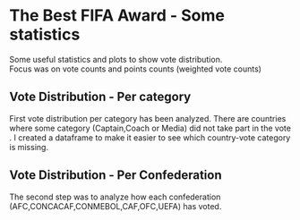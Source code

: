 # The Best FIFA Award - Some statistics
Some useful statistics and plots to show vote distribution. <br>
Focus was on vote counts and points counts (weighted vote counts)

## Vote Distribution - Per category

First vote distribution per category has been analyzed. There are countries where some category (Captain,Coach or Media) did not take part 
in the vote . I created a dataframe to make it easier to see which country-vote category is missing.

## Vote Distribution - Per Confederation
The second step was to analyze how each confederation (AFC,CONCACAF,CONMEBOL,CAF,OFC,UEFA) has voted.
